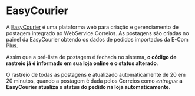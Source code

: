 # EasyCourier

A [EasyCourier](https://easycourier.com.br/) é uma plataforma web para criação e gerenciamento de postagem integrado ao WebService Correios. As postagens são criadas no painel da EasyCourier obtendo os dados de pedidos importados da E-Com Plus.
  
Assim que a pré-lista de postagem é fechada no sistema, **o código de rastreio já é informado em sua loja online e o status alterado**.  
  
O rastreio de todas as postagens é atualizado automaticamente de 20 em 20 minutos, quando a postagem é dada pelos Correios como _entregue_ **a EasyCourier atualiza o status do pedido na loja automaticamente**.
